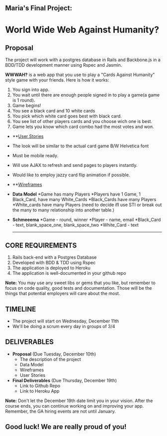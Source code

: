 ## Maria's Final Project: 
# World Wide Web Against Humanity?

## Proposal

The project will work with a postgres database in Rails and Backbone.js in a BDD/TDD development manner using Rspec and Jasmin.

**WWWAH?** is a web app that you use to play a "Cards Against Humanity" style game with your friends. Here is how it works:

1. You sign into app.
2. You wait until there are enough people signed in to play a game(a game is 1 round).
3. Game begins!
4. You see a black card and 10 white cards
5. You pick which white card goes best with black card.
6. You see list of other players cards and you choose wich one is best.
7. Game lets you know which card combo had the most votes and won.


* **[User Stories](https://www.pivotaltracker.com/s/projects/972462)

* The look will be similar to the actual card game B/W Helvetica font 
* Must be mobile ready.
* Will use AJAX to refresh and send pages to players instantly.
* Would like to employ jazzy card flip animation if possible.
* **[Wireframes](https://wireframe.cc/pro/p/795a536ba)

* **Data Model**
  *Game has many Players
  *Players have 1 Game, 1 Black_Card, have many White_Cards
  *Black_Cards have many Players
  *White_cards have many Players (need to decide ifI use STI or break out the many to many relationship into another table.)

* **Schmeeema**
  *Game - round, winner
  *Player - name, email
  *Black_Card - text, blank_space_one, blank_space_two
  *White_Card - text


  -------------------------------------------------------------------------------------

## CORE REQUIREMENTS

1. Rails back-end with a Postgres Database
2. Developed with BDD & TDD using Rspec
3. The application is deployed to Heroku
4. The application is well-documented in your github repo

**Note:** You may use any sweet libs or gems that you like, but remember to focus on code quality, good tests and documentation. Those will be the things that potential employers will care about the most.


## TIMELINE
* The project will start on Wednesday, December 11th
* We'll be doing a scrum every day in groups of 3/4

## DELIVERABLES

* **Proposal** (Due Tuesday, December 10th)
   * The description of the project
   * Data Model
   * Wireframes
   * User Stories
* **Final Deliverables** (Due Thursday, December 19th)
  * Link to Github Repo
  * Link to Heroku App

**Note:** Don't let the December 19th date limit you in your vision. After the course ends, you can continue working on and improving your app. Remember, the GA hiring events are not until January.

## Good luck! We are really proud of you!
